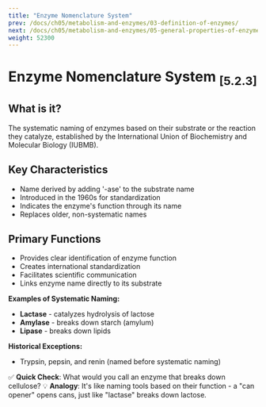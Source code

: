 ```yaml
---
title: "Enzyme Nomenclature System"
prev: /docs/ch05/metabolism-and-enzymes/03-definition-of-enzymes/
next: /docs/ch05/metabolism-and-enzymes/05-general-properties-of-enzymes/
weight: 52300
---
```


# Enzyme Nomenclature System <sub>[5.2.3]</sub>

## What is it?
The systematic naming of enzymes based on their substrate or the reaction they catalyze, established by the International Union of Biochemistry and Molecular Biology (IUBMB).

## Key Characteristics
- Name derived by adding '-ase' to the substrate name
- Introduced in the 1960s for standardization
- Indicates the enzyme's function through its name
- Replaces older, non-systematic names

## Primary Functions
- Provides clear identification of enzyme function
- Creates international standardization
- Facilitates scientific communication
- Links enzyme name directly to its substrate

**Examples of Systematic Naming:**
- **Lactase** - catalyzes hydrolysis of lactose
- **Amylase** - breaks down starch (amylum)
- **Lipase** - breaks down lipids

**Historical Exceptions:**
- Trypsin, pepsin, and renin (named before systematic naming)

✅ **Quick Check**: What would you call an enzyme that breaks down cellulose?
💡 **Analogy**: It's like naming tools based on their function - a "can opener" opens cans, just like "lactase" breaks down lactose.